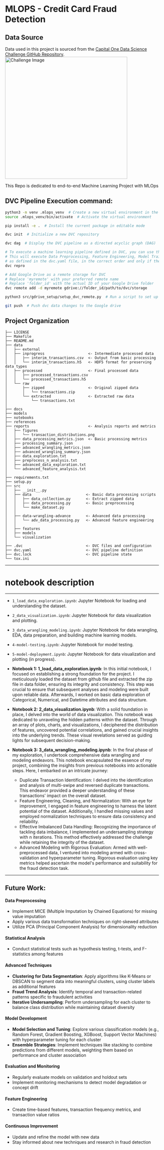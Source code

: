 MLOPS - Credit Card Fraud Detection
==============================

## Data Source
Data used in this project is sourced from the [Capital One Data Science Challenge GitHub Repository](https://github.com/CapitalOneRecruiting/DS).
<img src="https://github.com/user-attachments/assets/0b8d2663-ef94-42b7-9c9a-1f3ad6eb0bfd" alt="Challenge Image" width="400"/>

This Repo is dedicated to end-to-end Machine Learning Project with MLOps

## DVC Pipeline Execution command:

```bash
python3 -m venv .mlops_venv  # Create a new virtual environment in the .mlops_venv directory
source .mlops_venv/bin/activate  # Activate the virtual environment

pip install -e .  # Install the current package in editable mode

dvc init  # Initialize a new DVC repository

dvc dag  # Display the DVC pipeline as a directed acyclic graph (DAG)

# To execute a machine learning pipeline defined in DVC, you can use the following command
# This will execute Data Preprocessing, Feature Engineering, Model Training, and Evaluation stages
# as defined in the dvc.yaml file, in the correct order and only if there are changes
dvc repro

# Add Google Drive as a remote storage for DVC
# Replace 'myremote' with your preferred remote name
# Replace 'folder_id' with the actual ID of your Google Drive folder
dvc remote add -d myremote gdrive://folder_id/path/to/dvc/storage

python3 src/gdrive_setup/setup_dvc_remote.py  # Run a script to set up the DVC remote configuration with gdrve client secret keys

git push  # Push dvc data changes to the Google drive 
```


Project Organization
------------

    ├── LICENSE
    ├── Makefile
    ├── README.md
    ├── data
    │   ├── external
    │   ├── inprogress                    <- Intermediate processed data
    │   │   ├── interim_transactions.csv  <- Output from basic processing
    │   │   └── interim_transactions.h5   <- HDF5 format for preserving data types
    │   ├── processed                     <- Final processed data
    │   │   ├── processed_transactions.csv
    │   │   └── processed_transactions.h5
    │   └── raw
    │       ├── zipped                    <- Original zipped data
    │       │   └── transactions.zip
    │       └── extracted                 <- Extracted raw data
    │           └── transactions.txt
    │
    ├── docs
    ├── models
    ├── notebooks
    ├── references
    ├── reports                           <- Analysis reports and metrics
    │   ├── figures
    │   │   └── transaction_distributions.png
    │   ├── data_processing_metrics.json  <- Basic processing metrics
    │   ├── processing_summary.json
    │   ├── advanced_wrangling_metrics.json
    │   ├── advanced_wrangling_summary.json
    │   ├── data_exploration.txt
    │   ├── preprocess_n_analysis.txt
    │   ├── advanced_data_exploration.txt
    │   └── advanced_feature_analysis.txt
    │
    ├── requirements.txt
    ├── setup.py
    ├── src
    │   ├── __init__.py
    │   ├── data                         <- Basic data processing scripts
    │   │   ├── data_collection.py       <- Extract zipped data
    │   │   ├── data_processing.py       <- Basic preprocessing
    │   │   └── make_dataset.py
    │   │
    │   ├── data-wrangling-advance       <- Advanced data processing
    │   │   └── adv_data_processing.py   <- Advanced feature engineering
    │   │
    │   ├── features
    │   ├── models
    │   └── visualization
    │
    ├── .dvc                             <- DVC files and configuration
    ├── dvc.yaml                         <- DVC pipeline definition
    ├── dvc.lock                         <- DVC pipeline state
    └── tox.ini

--------

# notebook description
--------
- `1_load_data_exploration.ipynb`: Jupyter Notebook for loading and understanding the dataset.
- `2_data_visualization.ipynb`: Jupyter Notebook for data visualization and plotting.
- `3_data_wrangling_modeling.ipynb`: Jupyter Notebook for data wrangling, EDA, data preparation, and building machine learning models.
- `4-model-testing.ipynb`: Jupyter Notebook for model testing.
- `5-model-deployment.ipynb`: Jupyter Notebook for data visualization and plotting (in progress).

- **Notebook 1: 1_load_data_exploration.ipynb**: 
In this initial notebook, I focused on establishing a strong foundation for the project. I meticulously loaded the dataset from github file and extracted the zip file in data folder, ensuring its integrity and consistency. This step was crucial to ensure that subsequent analyses and modeling were built upon reliable data. Afterwards, I worked on basic data exploration of Categorical, Numerical, and Datetime attributes and data structure.

- **Notebook 2: 2_data_visualization.ipynb**: 
With a solid foundation in place, I delved into the world of data visualization. This notebook was dedicated to unraveling the hidden patterns within the dataset. Through an array of plots, charts, and visualizations, I deciphered the distribution of features, uncovered potential correlations, and gained crucial insights into the underlying trends. These visual revelations served as guiding lights for subsequent decision-making.

- **Notebook 3: 3_data_wrangling_modeling.ipynb**: 
In the final phase of my exploration, I undertook comprehensive data wrangling and modeling endeavors. This notebook encapsulated the essence of my project, combining the insights from previous notebooks into actionable steps. Here, I embarked on an intricate journey: 
    - Duplicate Transaction Identification: I delved into the identification and analysis of multi-swipe and reversed duplicate transactions. This endeavor provided a deeper understanding of these transactions' impact on the overall dataset. 
    - Feature Engineering, Cleaning, and Normalization: With an eye for improvement, I engaged in feature engineering to harness the latent potential of the dataset. Additionally, I handled missing values and employed normalization techniques to ensure data consistency and reliability.
    - Effective Imbalanced Data Handling: Recognizing the importance of tackling data imbalance, I implemented an undersampling strategy with n iterations. This method effectively addressed the challenge while retaining the integrity of the dataset.
    - Advanced Modeling with Rigorous Evaluation: Armed with well-preprocessed data, I ventured into modeling armed with cross-validation and hyperparameter tuning. Rigorous evaluation using key metrics helped ascertain the model's performance and suitability for the fraud detection task.


--------
## Future Work:<br>

#### Data Preprocessing
- Implement MICE (Multiple Imputation by Chained Equations) for missing value imputation
- Apply various data transformation techniques on right-skewed attributes
- Utilize PCA (Principal Component Analysis) for dimensionality reduction

#### Statistical Analysis
- Conduct statistical tests such as hypothesis testing, t-tests, and F-statistics among features

#### Advanced Techniques
- **Clustering for Data Segmentation**: Apply algorithms like K-Means or DBSCAN to segment data into meaningful clusters, using cluster labels as additional features
- **Fraud Trend Analysis**: Identify temporal and transaction-related patterns specific to fraudulent activities
- **Iterative Undersampling**: Perform undersampling for each cluster to balance class distribution while maintaining dataset diversity

#### Model Development
- **Model Selection and Tuning**: Explore various classification models (e.g., Random Forest, Gradient Boosting, XGBoost, Support Vector Machines) with hyperparameter tuning for each cluster
- **Ensemble Strategies**: Implement techniques like stacking to combine predictions from different models, weighting them based on performance and cluster association

#### Evaluation and Monitoring
- Regularly evaluate models on validation and holdout sets
- Implement monitoring mechanisms to detect model degradation or concept drift

#### Feature Engineering
- Create time-based features, transaction frequency metrics, and transaction value ratios

#### Continuous Improvement
- Update and refine the model with new data
- Stay informed about new techniques and research in fraud detection
